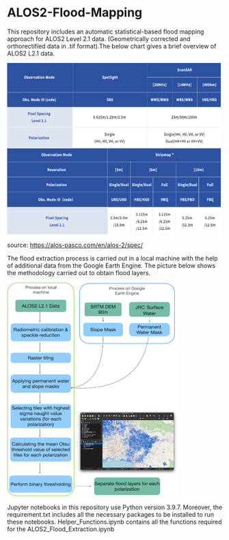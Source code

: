 # ALOS2-Flood-Mapping

This repository includes an automatic statistical-based flood mapping approach for ALOS2 Level 2.1 data. (Geometrically corrected and orthorectified data in .tif format).The below chart gives a brief overview of ALOS2 L2.1 data.

<img src="./images/alos2.png"  width="500" height="400">

source: https://alos-pasco.com/en/alos-2/spec/

The flood extraction process is carried out in a local machine with the help of additional data from the Google Earth Engine. The picture below shows the methodology carried out to obtain flood layers.

<img src="./images/method_new.png"  width="400" height="500">

Jupyter notebooks in this repository use Python version 3.9.7. Moreover, the requirement.txt includes all the necessary packages to be installed to run these notebooks. Helper_Functions.ipynb contains all the functions required for the ALOS2_Flood_Extraction.ipynb
